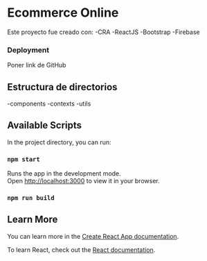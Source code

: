 # Ecommerce Online

Este proyecto fue creado con: 
-CRA
-ReactJS
-Bootstrap
-Firebase


### Deployment

Poner link de GitHub

## Estructura de directorios

-components
-contexts
-utils

## Available Scripts

In the project directory, you can run:

### `npm start`

Runs the app in the development mode.\
Open [http://localhost:3000](http://localhost:3000) to view it in your browser.


### `npm run build`



## Learn More

You can learn more in the [Create React App documentation](https://facebook.github.io/create-react-app/docs/getting-started).

To learn React, check out the [React documentation](https://reactjs.org/).


